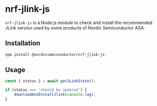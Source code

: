 # nrf-jlink-js

`nrf-jlink-js` is a Node.js module to check and install the recommended JLink
version used by some products of Nordic Semiconductor ASA.

## Installation

```bash
npm install @nordicsemiconductor/nrf-jlink-js
```

## Usage

```js
const { status } = await getJLinkState();

if (status === 'should be updated') {
    downloadAndInstallJlink(console.log);
}
```
